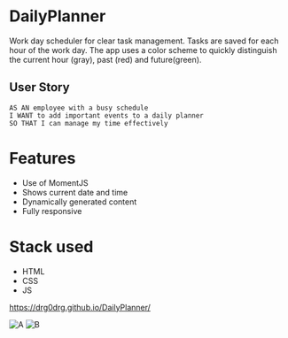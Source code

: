 # DailyPlanner

Work day scheduler for clear task management.
Tasks are saved for each hour of the work day.
The app uses a color scheme to quickly distinguish the current hour (gray), past (red) and future(green).


## User Story

```
AS AN employee with a busy schedule
I WANT to add important events to a daily planner
SO THAT I can manage my time effectively
```


# Features

- Use of MomentJS
- Shows current date and time
- Dynamically generated content
- Fully responsive


# Stack used

- HTML
- CSS
- JS


https://drg0drg.github.io/DailyPlanner/


![A](https://user-images.githubusercontent.com/60710786/79686886-7ec8ed80-823b-11ea-840f-d0192600eb93.jpg)
![B](https://user-images.githubusercontent.com/60710786/79686918-b20b7c80-823b-11ea-8a17-04d106b78c37.jpg)
